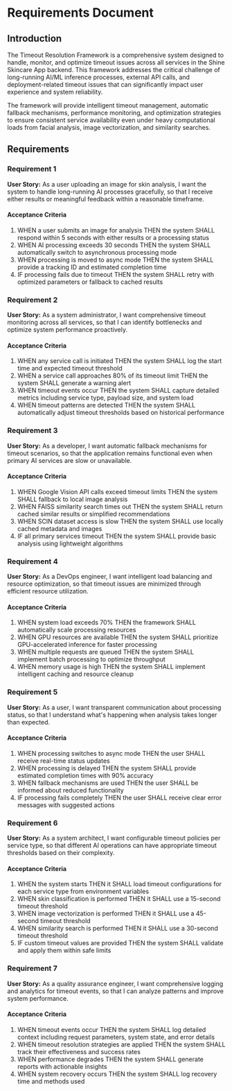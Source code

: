 # Requirements Document

## Introduction

The Timeout Resolution Framework is a comprehensive system designed to handle, monitor, and optimize timeout issues across all services in the Shine Skincare App backend. This framework addresses the critical challenge of long-running AI/ML inference processes, external API calls, and deployment-related timeout issues that can significantly impact user experience and system reliability.

The framework will provide intelligent timeout management, automatic fallback mechanisms, performance monitoring, and optimization strategies to ensure consistent service availability even under heavy computational loads from facial analysis, image vectorization, and similarity searches.

## Requirements

### Requirement 1

**User Story:** As a user uploading an image for skin analysis, I want the system to handle long-running AI processes gracefully, so that I receive either results or meaningful feedback within a reasonable timeframe.

#### Acceptance Criteria

1. WHEN a user submits an image for analysis THEN the system SHALL respond within 5 seconds with either results or a processing status
2. WHEN AI processing exceeds 30 seconds THEN the system SHALL automatically switch to asynchronous processing mode
3. WHEN processing is moved to async mode THEN the system SHALL provide a tracking ID and estimated completion time
4. IF processing fails due to timeout THEN the system SHALL retry with optimized parameters or fallback to cached results

### Requirement 2

**User Story:** As a system administrator, I want comprehensive timeout monitoring across all services, so that I can identify bottlenecks and optimize system performance proactively.

#### Acceptance Criteria

1. WHEN any service call is initiated THEN the system SHALL log the start time and expected timeout threshold
2. WHEN a service call approaches 80% of its timeout limit THEN the system SHALL generate a warning alert
3. WHEN timeout events occur THEN the system SHALL capture detailed metrics including service type, payload size, and system load
4. WHEN timeout patterns are detected THEN the system SHALL automatically adjust timeout thresholds based on historical performance

### Requirement 3

**User Story:** As a developer, I want automatic fallback mechanisms for timeout scenarios, so that the application remains functional even when primary AI services are slow or unavailable.

#### Acceptance Criteria

1. WHEN Google Vision API calls exceed timeout limits THEN the system SHALL fallback to local image analysis
2. WHEN FAISS similarity search times out THEN the system SHALL return cached similar results or simplified recommendations
3. WHEN SCIN dataset access is slow THEN the system SHALL use locally cached metadata and images
4. IF all primary services timeout THEN the system SHALL provide basic analysis using lightweight algorithms

### Requirement 4

**User Story:** As a DevOps engineer, I want intelligent load balancing and resource optimization, so that timeout issues are minimized through efficient resource utilization.

#### Acceptance Criteria

1. WHEN system load exceeds 70% THEN the framework SHALL automatically scale processing resources
2. WHEN GPU resources are available THEN the system SHALL prioritize GPU-accelerated inference for faster processing
3. WHEN multiple requests are queued THEN the system SHALL implement batch processing to optimize throughput
4. WHEN memory usage is high THEN the system SHALL implement intelligent caching and resource cleanup

### Requirement 5

**User Story:** As a user, I want transparent communication about processing status, so that I understand what's happening when analysis takes longer than expected.

#### Acceptance Criteria

1. WHEN processing switches to async mode THEN the user SHALL receive real-time status updates
2. WHEN processing is delayed THEN the system SHALL provide estimated completion times with 90% accuracy
3. WHEN fallback mechanisms are used THEN the user SHALL be informed about reduced functionality
4. IF processing fails completely THEN the user SHALL receive clear error messages with suggested actions

### Requirement 6

**User Story:** As a system architect, I want configurable timeout policies per service type, so that different AI operations can have appropriate timeout thresholds based on their complexity.

#### Acceptance Criteria

1. WHEN the system starts THEN it SHALL load timeout configurations for each service type from environment variables
2. WHEN skin classification is performed THEN it SHALL use a 15-second timeout threshold
3. WHEN image vectorization is performed THEN it SHALL use a 45-second timeout threshold
4. WHEN similarity search is performed THEN it SHALL use a 30-second timeout threshold
5. IF custom timeout values are provided THEN the system SHALL validate and apply them within safe limits

### Requirement 7

**User Story:** As a quality assurance engineer, I want comprehensive logging and analytics for timeout events, so that I can analyze patterns and improve system performance.

#### Acceptance Criteria

1. WHEN timeout events occur THEN the system SHALL log detailed context including request parameters, system state, and error details
2. WHEN timeout resolution strategies are applied THEN the system SHALL track their effectiveness and success rates
3. WHEN performance degrades THEN the system SHALL generate reports with actionable insights
4. WHEN system recovery occurs THEN the system SHALL log recovery time and methods used